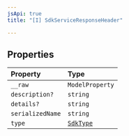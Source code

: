```yaml
---
jsApi: true
title: "[I] SdkServiceResponseHeader"

---
```

## Properties

| Property | Type |
| :------ | :------ |
| `__raw` | `ModelProperty` |
| `description?` | `string` |
| `details?` | `string` |
| `serializedName` | `string` |
| `type` | [`SdkType`](../type-aliases/SdkType.md) |
